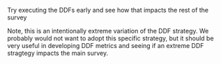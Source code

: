 Try executing the DDFs early and see how that impacts the rest of the survey

Note, this is an intentionally extreme variation of the DDF strategy. We probably would not want to adopt this specific strategy, but it should be very useful in developing DDF metrics and seeing if an extreme DDF stragtegy impacts the main survey.
